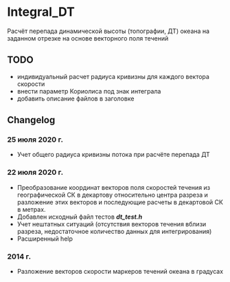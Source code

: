 # Integral_DT 
Расчёт перепада динамической высоты (топографии, ДТ) океана на заданном отрезке на основе векторного поля течений

## TODO

+ индивидуальный расчет радиуса кривизны для каждого вектора скорости
+ внести параметр Кориолиса под знак интеграла
+ добавить описание файлов в заголовке

## Changelog

### 25 июля 2020 г.

+ Учет общего радиуса кривизны потока при расчёте перепада ДТ

### 22 июля 2020 г.

+ Преобразование координат векторов поля скоростей течения из географической СК в декартову относительно центра разреза и разложение этих векторов и последующие расчеты в декартовой СК в метрах.
+ Добавлен исходный файл тестов ***dt_test.h***
+ Учет нештатных ситуаций (отсутствия векторов течения вблизи разреза, недостаточное количество данных для интегрирования)
+ Расширенный help

### 2014 г.

+ Разложение векторов скорости маркеров течений океана в градусах